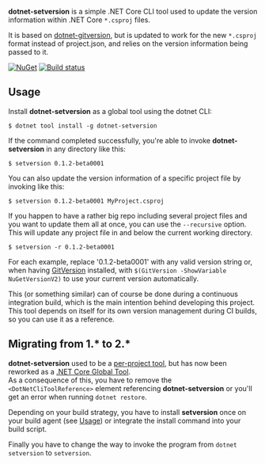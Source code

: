 **dotnet-setversion** is a simple .NET Core CLI tool used to update the version information within .NET Core `*.csproj` files.

It is based on [dotnet-gitversion](https://github.com/ah-/dotnet-gitversion), but is updated to work for the new `*.csproj` format instead of project.json, and relies on the version information being passed to it.

[![NuGet](https://img.shields.io/nuget/v/dotnet-setversion.svg)](https://www.nuget.org/packages/dotnet-setversion)
[![Build status](https://ci.appveyor.com/api/projects/status/5e4apspa6wg86t9n/branch/master?svg=true)](https://ci.appveyor.com/project/TAGC/dotnet-setversion/branch/master)


## Usage

Install **dotnet-setversion** as a global tool using the dotnet CLI:

```
$ dotnet tool install -g dotnet-setversion
```

If the command completed successfully, you're able to invoke **dotnet-setversion** in any directory like this:

```
$ setversion 0.1.2-beta0001
```

You can also update the version information of a specific project file by invoking like this:

```
$ setversion 0.1.2-beta0001 MyProject.csproj
```

If you happen to have a rather big repo including several project files and you want to update them all at once, you can use the `--recursive` option.  
This will update any project file in and below the current working directory.

```
$ setversion -r 0.1.2-beta0001
```

For each example, replace '0.1.2-beta0001' with any valid version string or, when having [GitVersion](https://github.com/GitTools/GitVersion) installed, with `$(GitVersion -ShowVariable NuGetVersionV2)` to use your current version automatically.

This (or something similar) can of course be done during a continuous integration build, which is the main intention behind developing this project. This tool depends on itself for its own version management during CI builds, so you can use it as a reference.

## Migrating from 1.* to 2.*

**dotnet-setversion** used to be a [per-project tool](https://docs.microsoft.com/en-us/dotnet/core/tools/extensibility#per-project-based-extensibility), but has now been reworked as a [.NET Core Global Tool](https://docs.microsoft.com/en-us/dotnet/core/tools/global-tools).  
As a consequence of this, you have to remove the `<DotNetCliToolReference>` element referencing **dotnet-setversion** or you'll get an error when running `dotnet restore`.

Depending on your build strategy, you have to install **setversion** once on your build agent (see [Usage](#usage)) or integrate the install command into your build script.

Finally you have to change the way to invoke the program from `dotnet setversion` to `setversion`.